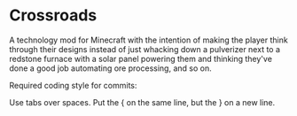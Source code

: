 # Crossroads

A technology mod for Minecraft with the intention of making the player think through their designs instead of just whacking down a pulverizer next to a redstone furnace with a solar panel powering them and thinking they've done a good job automating ore processing, and so on.




Required coding style for commits:

Use tabs over spaces.
Put the { on the same line, but the } on a new line.
